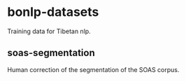 # bonlp-datasets
Training data for Tibetan nlp.

## soas-segmentation
Human correction of the segmentation of the SOAS corpus. 
